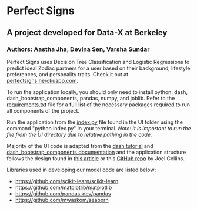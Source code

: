 # Perfect Signs
## A project developed for Data-X at Berkeley
### Authors: Aastha Jha, Devina Sen, Varsha Sundar

Perfect Signs uses Decision Tree Classification and Logistic Regressions to predict ideal Zodiac partners for a user based on their background, lifestyle preferences, and personality traits. Check it out at [perfectsigns.herokuapp.com](perfectsigns.herokuapp.com).

To run the application locally, you should only need to install python, dash, dash_bootstrap_components, pandas, numpy, and joblib. Refer to the [requirements.txt](https://github.com/devinasen/perfectsigns/blob/master/requirements.txt) file for a full list of the necessary packages required to run all components of the project.

Run the application from the [index.py](https://github.com/devinasen/perfectsigns/blob/master/UI/index.py) file found in the UI folder using the command "python index.py" in your terminal. *Note: It is important to run the file from the UI directory due to relative pathing in the code.*

Majority of the UI code is adapted from the [dash tutorial](https://dash.plotly.com/) and [dash_bootstrap_components documentation](https://dash-bootstrap-components.opensource.faculty.ai/docs/) and the application structure follows the design found in [this article](https://towardsdatascience.com/create-a-multipage-dash-application-eceac464de91) or this [GitHub repo](https://github.com/joelsewhere/dash_app) by Joel Collins. 

Libraries used in developing our model code are listed below: 
- https://github.com/scikit-learn/scikit-learn
- https://github.com/matplotlib/matplotlib
- https://github.com/pandas-dev/pandas
- https://github.com/mwaskom/seaborn
